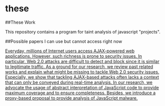 # these
##These Work

This repository contains a program for taint analysis of javascript "projects".


##Possible papers I can use but cannot access right now

[Everyday, millions of Internet users access AJAX-powered web applications. However, such richness is prone to security issues. In particular, Web 2.0 attacks are difficult to detect and block since it is similar to legitimate traffic. As a ground for our research, we review past related works and explain what might be missing to tackle Web 2.0 security issues. Especially, we show that tackling AJAX-based attacks often lacks a context that can only be conveyed during real-time analysis. In our research, we advocate the usage of abstract interpretation of JavaScript code to provide maximum coverage and to ensure completeness. Besides, we introduce a proxy-based proposal to provide analysis of JavaScript malware.](https://www.researchgate.net/publication/220785995_Towards_revealing_JavaScript_program_intents_using_abstract_interpretation "Revamping JavaScript static analysis via localization and remediation of root causes of imprecision") 
